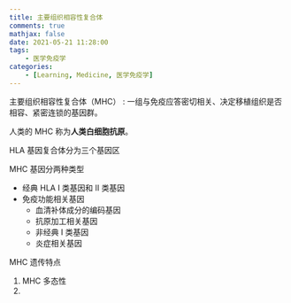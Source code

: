```yaml
---
title: 主要组织相容性复合体
comments: true
mathjax: false
date: 2021-05-21 11:28:00
tags:
    - 医学免疫学
categories:
    - [Learning, Medicine, 医学免疫学]
---
```


主要组织相容性复合体（MHC）
: 一组与免疫应答密切相关、决定移植组织是否相容、紧密连锁的基因群。

人类的 MHC 称为**人类白细胞抗原**。

<!-- more -->

HLA 基因复合体分为三个基因区


MHC 基因分两种类型
- 经典 HLA Ⅰ 类基因和 Ⅱ 类基因
- 免疫功能相关基因
  - 血清补体成分的编码基因
  - 抗原加工相关基因
  - 非经典 Ⅰ 类基因
  - 炎症相关基因

MHC 遗传特点
1. MHC 多态性
2. 
